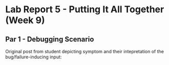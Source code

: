 # Lab Report 5 - Putting It All Together (Week 9)

## Par 1 - Debugging Scenario
Original post from student depicting symptom and their intepretation of the bug/failure-inducing input:
